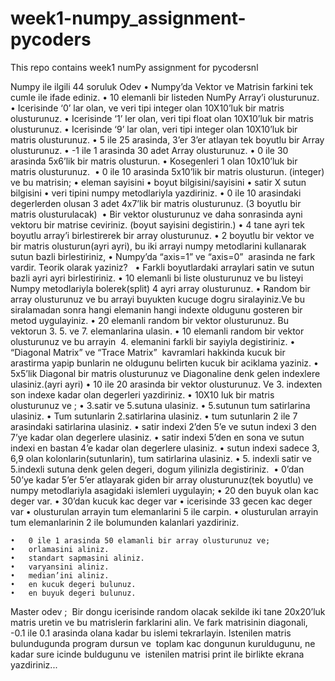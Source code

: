 # week1-numpy_assignment-pycoders
This repo contains week1 numPy assignment for pycodersnl


Numpy ile ilgili 44 soruluk Odev
	•	Numpy’da Vektor ve Matrisin farkini tek cumle ile ifade ediniz.
	•	10 elemanli bir listeden NumPy Array’i olusturunuz.
	•	Icerisinde ‘0’ lar olan, ve veri tipi integer olan 10X10’luk bir matris olusturunuz.
	•	Icerisinde ‘1’ ler olan, veri tipi float olan 10X10’luk bir matris olusturunuz.
	•	Icerisinde ‘9’ lar olan, veri tipi integer olan 10X10’luk bir matris olusturunuz.
	•	5 ile 25 arasinda, 3’er 3’er atlayan tek boyutlu bir Array olusturunuz.
	•	-1 ile 1 arasinda 30 adet Array olusturunuz.
	•	0 ile 30 arasinda 5x6’lik bir matris olusturun.
	•	Kosegenleri 1 olan 10x10’luk bir matris olusturunuz. 
	•	0 ile 10 arasinda 5x10’lik bir matris olusturun. (integer) ve bu matrisin;
	•	eleman sayisini
	•	boyut bilgisini/sayisini
	•	satir X sutun bilgisini
	•	veri tipini numpy metodlariyla yazdiriniz.
	•	0 ile 10 arasindaki degerlerden olusan 3 adet 4x7’lik bir matris olusturunuz. (3 boyutlu bir matris olusturulacak) 
	•	Bir vektor olusturunuz ve daha sonrasinda ayni vektoru bir matrise ceviriniz. (boyut sayisini degistirin.)
	•	4 tane ayri tek boyutlu array’i birlestirerek bir array olusturunuz.
	•	2 boyutlu bir vektor ve bir matris olusturun(ayri ayri), bu iki arrayi numpy metodlarini kullanarak sutun bazli birlestiriniz,
	•	Numpy’da “axis=1” ve “axis=0”  arasinda ne fark vardir. Teorik olarak yaziniz?  
	•	Farkli boyutlardaki arraylari satin ve sutun bazli ayri ayri birlestiriniz.
	•	10 elemanli bi liste olusturunuz ve bu listeyi Numpy metodlariyla bolerek(split) 4 ayri array olusturunuz.
	•	Random bir array olusturunuz ve bu arrayi buyukten kucuge dogru siralayiniz.Ve bu siralamadan sonra hangi elemanin hangi indexte oldugunu gosteren bir metod uygulayiniz.
	•	20 elemanli random bir vektor olusturunuz. Bu vektorun 3. 5. ve 7. elemanlarina ulasin.
	•	10 elemanli random bir vektor olusturunuz ve bu arrayin  4. elemanini farkli bir sayiyla degistiriniz.
	•	“Diagonal Matrix” ve “Trace Matrix”  kavramlari hakkinda kucuk bir arastirma yapip bunlarin ne oldugunu belirten kucuk bir aciklama yaziniz.
	•	5x5’lik Diagonal bir matris olusturunuz ve Diagonaline denk gelen indexlere ulasiniz.(ayri ayri)
	•	10 ile 20 arasinda bir vektor olusturunuz. Ve 3. indexten son indexe kadar olan degerleri yazdiriniz.
	•	10X10 luk bir matris olusturunuz ve ;
	•	3.satir ve 5.sutuna ulasiniz.
	•	5.sutunun tum satirlarina ulasiniz.
	•	Tum sutunlarin 2.satirlarina ulasiniz.
	•	tum sutunlarin 2 ile 7 arasindaki satirlarina ulasiniz.
	•	satir indexi 2’den 5’e ve sutun indexi 3 den 7’ye kadar olan degerlere ulasiniz.
	•	satir indexi 5’den en sona ve sutun indexi en bastan 4’e kadar olan degerlere ulasiniz.
	•	sutun indexi sadece 3, 6,9 olan kolonlarin(sutunlarin), tum satirlarina ulasiniz.
	•	5. indexli satir ve 5.indexli sutuna denk gelen degeri, dogum yilinizla degistiriniz. 
	•	0’dan 50’ye kadar 5’er 5’er atlayarak giden bir array olusturunuz(tek boyutlu) ve numpy metodlariyla asagidaki islemleri uygulayin;
	•	20 den buyuk olan kac deger var.
	•	30’dan kucuk kac deger var
	•	icerisinde 33 gecen kac deger var
	•	olusturulan arrayin tum elemanlarini 5 ile carpin.
	•	olusturulan arrayin tum elemanlarinin 2 ile bolumunden kalanlari yazdiriniz.


	•	0 ile 1 arasinda 50 elamanli bir array olusturunuz ve;
	•	orlamasini aliniz.
	•	standart sapmasini aliniz.
	•	varyansini aliniz.
	•	median’ini aliniz.
	•	en kucuk degeri bulunuz.
	•	en buyuk degeri bulunuz.

Master odev ; 
Bir dongu icerisinde random olacak sekilde iki tane 20x20’luk matris uretin ve bu matrislerin farklarini alin.
Ve fark matrisinin diagonali,  -0.1 ile 0.1  arasinda olana kadar bu islemi tekrarlayin.
Istenilen matris bulundugunda program dursun ve  toplam kac dongunun kuruldugunu,  ne kadar sure icinde buldugunu ve  istenilen  matrisi  print ile birlikte ekrana yazdiriniz...

 
